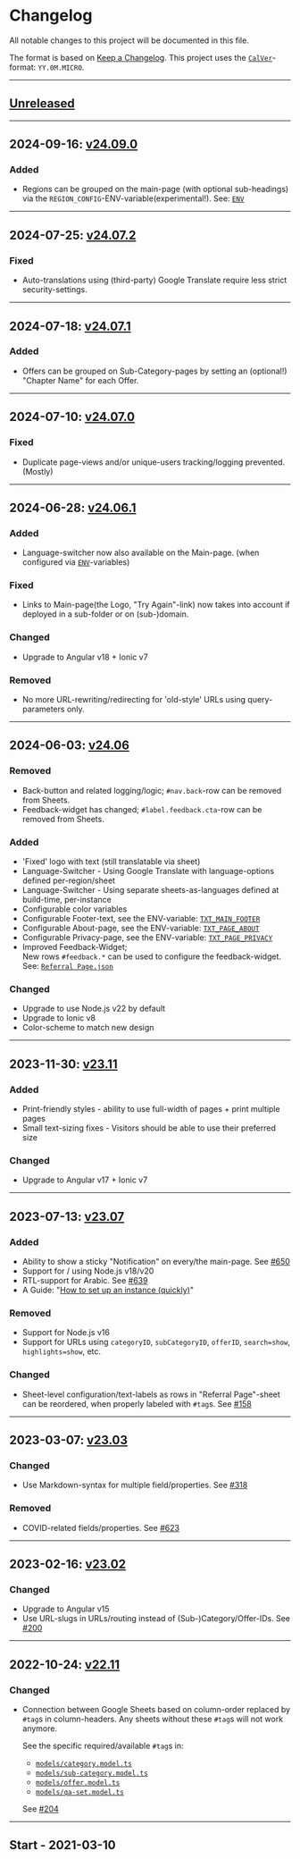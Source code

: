 # Changelog

All notable changes to this project will be documented in this file.

The format is based on [Keep a Changelog](https://keepachangelog.com/en/1.0.0/).
This project uses the [`CalVer`](https://calver.org/#scheme)-format: `YY.0M.MICRO`.

---

## [Unreleased](https://github.com/rodekruis/helpful-information/compare/v24.09.0...main)

---

## 2024-09-16: [v24.09.0](https://github.com/rodekruis/helpful-information/releases/tag/v24.09.0)

### Added

- Regions can be grouped on the main-page (with optional sub-headings) via the `REGION_CONFIG`-ENV-variable(experimental!). See: [`ENV`](.env.example)

---

## 2024-07-25: [v24.07.2](https://github.com/rodekruis/helpful-information/releases/tag/v24.07.2)

### Fixed

- Auto-translations using (third-party) Google Translate require less strict security-settings.

---

## 2024-07-18: [v24.07.1](https://github.com/rodekruis/helpful-information/releases/tag/v24.07.1)

### Added

- Offers can be grouped on Sub-Category-pages by setting an (optional!) "Chapter Name" for each Offer.

---

## 2024-07-10: [v24.07.0](https://github.com/rodekruis/helpful-information/releases/tag/v24.07.0)

### Fixed

- Duplicate page-views and/or unique-users tracking/logging prevented. (Mostly)

---

## 2024-06-28: [v24.06.1](https://github.com/rodekruis/helpful-information/releases/tag/v24.06.1)

### Added

- Language-switcher now also available on the Main-page. (when configured via [`ENV`](.env.example)-variables)

### Fixed

- Links to Main-page(the Logo, "Try Again"-link) now takes into account if deployed in a sub-folder or on (sub-)domain.

### Changed

- Upgrade to Angular v18 + Ionic v7

### Removed

- No more URL-rewriting/redirecting for 'old-style' URLs using query-parameters only.

---

## 2024-06-03: [v24.06](https://github.com/rodekruis/helpful-information/releases/tag/v24.06.0)

### Removed

- Back-button and related logging/logic; `#nav.back`-row can be removed from Sheets.
- Feedback-widget has changed; `#label.feedback.cta`-row can be removed from Sheets.

### Added

- 'Fixed' logo with text (still translatable via sheet)
- Language-Switcher - Using Google Translate with language-options defined per-region/sheet
- Language-Switcher - Using separate sheets-as-languages defined at build-time, per-instance
- Configurable color variables
- Configurable Footer-text, see the ENV-variable: [`TXT_MAIN_FOOTER`](.env.example)
- Configurable About-page, see the ENV-variable: [`TXT_PAGE_ABOUT`](.env.example)
- Configurable Privacy-page, see the ENV-variable: [`TXT_PAGE_PRIVACY`](.env.example)
- Improved Feedback-Widget;  
  New rows `#feedback.*` can be used to configure the feedback-widget. See: [`Referral Page.json`](./data/test-sheet-id-1/values/Referral%20Page.json)

### Changed

- Upgrade to use Node.js v22 by default
- Upgrade to Ionic v8
- Color-scheme to match new design

---

## 2023-11-30: [v23.11](https://github.com/rodekruis/helpful-information/releases/tag/v23.11.0)

### Added

- Print-friendly styles - ability to use full-width of pages + print multiple pages
- Small text-sizing fixes - Visitors should be able to use their preferred size

### Changed

- Upgrade to Angular v17 + Ionic v7

---

## 2023-07-13: [v23.07](https://github.com/rodekruis/helpful-information/releases/tag/v23.07.0)

### Added

- Ability to show a sticky "Notification" on every/the main-page. See [#650](https://github.com/rodekruis/helpful-information/pull/650)
- Support for / using Node.js v18/v20
- RTL-support for Arabic. See [#639](https://github.com/rodekruis/helpful-information/issues/639)
- A Guide: "[How to set up an instance (quickly)](./docs/Guide-How_to_set_up_an_instance.md)"

### Removed

- Support for Node.js v16
- Support for URLs using `categoryID`, `subCategoryID`, `offerID`, `search=show`, `highlights=show`, etc.

### Changed

- Sheet-level configuration/text-labels as rows in "Referral Page"-sheet can be reordered, when properly labeled with `#tag`s. See [#158](https://github.com/rodekruis/helpful-information/issues/158)

---

## 2023-03-07: [v23.03](https://github.com/rodekruis/helpful-information/releases/tag/v23.03.0)

### Changed

- Use Markdown-syntax for multiple field/properties. See [#318](https://github.com/rodekruis/helpful-information/issues/318)

### Removed

- COVID-related fields/properties. See [#623](https://github.com/rodekruis/helpful-information/issues/623)

---

## 2023-02-16: [v23.02](https://github.com/rodekruis/helpful-information/releases/tag/v23.02.0)

### Changed

- Upgrade to Angular v15
- Use URL-slugs in URLs/routing instead of (Sub-)Category/Offer-IDs. See [#200](https://github.com/rodekruis/helpful-information/issues/200)

---

## 2022-10-24: [v22.11](https://github.com/rodekruis/helpful-information/releases/tag/v22.11.0)

### Changed

- Connection between Google Sheets based on column-order replaced by `#tag`s in column-headers.
  Any sheets without these `#tag`s will not work anymore.

  See the specific required/available `#tag`s in:

  - [`models/category.model.ts`](./src/app/models/category.model.ts)
  - [`models/sub-category.model.ts`](./src/app/models/sub-category.model.ts)
  - [`models/offer.model.ts`](./src/app/models/offer.model.ts)
  - [`models/qa-set.model.ts`](./src/app/models/qa-set.model.ts)

  See [#204](https://github.com/rodekruis/helpful-information/issues/204)

---

## Start - 2021-03-10
